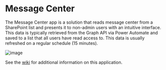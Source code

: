 # Message Center
The Message Center app is a solution that reads message center from a SharePoint list and presents it to non-admin users with an intuitive interface. This data is typically retrieved from the Graph API via Power Automate and saved to a list that all users have read access to. This data is usually refreshed on a regular schedule (15 minutes).

![image](https://github.com/spsprinkles/message-center/assets/56934979/35cf54b4-50fe-47bc-84f6-e79545e21e87)

See the [wiki](https://github.com/spsprinkles/message-center/wiki) for additional information on this application.